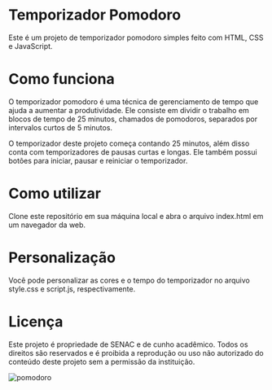 # **Temporizador Pomodoro**
Este é um projeto de temporizador pomodoro simples feito com HTML, CSS e JavaScript.

# **Como funciona**
O temporizador pomodoro é uma técnica de gerenciamento de tempo que ajuda a aumentar a produtividade. Ele consiste em dividir o trabalho em blocos de tempo de 25 minutos, chamados de pomodoros, separados por intervalos curtos de 5 minutos.

O temporizador deste projeto começa contando 25 minutos, além disso conta com temporizadores de pausas curtas e longas. Ele também possui botões para iniciar, pausar e reiniciar o temporizador.

# **Como utilizar**
Clone este repositório em sua máquina local e abra o arquivo index.html em um navegador da web.

# **Personalização**
Você pode personalizar as cores e o tempo do temporizador no arquivo style.css e script.js, respectivamente.

# **Licença**
Este projeto é propriedade de SENAC e de cunho acadêmico. Todos os direitos são reservados e é proibida a reprodução ou uso não autorizado do conteúdo deste projeto sem a permissão da instituição.


![pomodoro](https://user-images.githubusercontent.com/76129749/235931954-c8083c36-a98f-4d21-9279-3f8814cbd63c.PNG)
